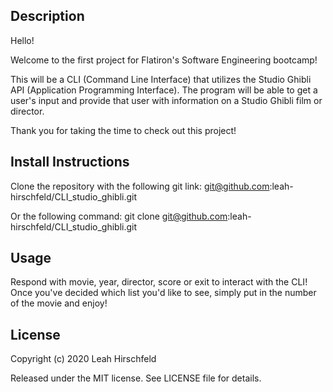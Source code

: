 ## Description
Hello!

Welcome to the first project for Flatiron's Software Engineering bootcamp!

This will be a CLI (Command Line Interface) that utilizes the Studio Ghibli
API (Application Programming Interface). The program will be able to get
a user's input and provide that user with information on a Studio Ghibli film
or director.

Thank you for taking the time to check out this project!

## Install Instructions
Clone the repository with the following git link: git@github.com:leah-hirschfeld/CLI_studio_ghibli.git

Or the following command:
git clone git@github.com:leah-hirschfeld/CLI_studio_ghibli.git

## Usage
Respond with movie, year, director, score or exit to interact with the CLI!
Once you've decided which list you'd like to see, simply put in the number of the movie and enjoy!

## License
Copyright (c) 2020 Leah Hirschfeld

Released under the MIT license. See LICENSE file for details.
